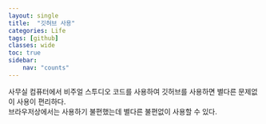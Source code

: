 ```yaml
---
layout: single
title:  "깃허브 사용"
categories: Life
tags: [github]
classes: wide
toc: true
sidebar:
    nav: "counts"
---
```


사무실 컴퓨터에서 비주얼 스투디오 코드를 사용하여 깃허브를 사용하면 별다른 문제없이 사용이 편리하다.<br>
브라우저상에서는 사용하기 불편했는데 별다른 불편없이 사용할 수 있다.



